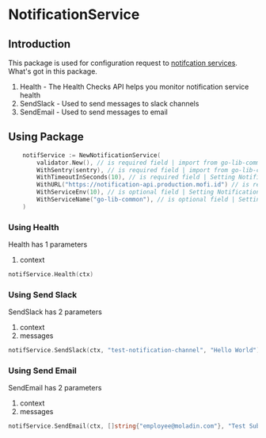 # NotificationService

## Introduction
This package is used for configuration request to [notifcation services](https://notification-api.production.mofi.id/swagger/index.html).
What's got in this package.
1. Health - The Health Checks API helps you monitor notification service health
2. SendSlack - Used to send messages to slack channels
3. SendEmail - Used to send messages to email

## Using Package
```go
    notifService := NewNotificationService(
        validator.New(), // is required field | import from go-lib-common/validator
        WithSentry(sentry), // is required field | import from go-lib-common/sentry
        WithTimeoutInSeconds(10), // is required field | Setting Notification Slack Timeout
        WithURL("https://notification-api.production.mofi.id") // is required field | Setting Notification URL
        WithServiceEnv(10), // is optional field | Setting Notification Environment
        WithServiceName("go-lib-common"), // is optional field | Setting Notification Services Name
    )
```

### Using Health
Health has 1 parameters
1. context

```go
notifService.Health(ctx)
```

### Using Send Slack
SendSlack has 2 parameters
1. context
2. messages

```go
notifService.SendSlack(ctx, "test-notification-channel", "Hello World")
```

### Using Send Email
SendEmail has 2 parameters
1. context
2. messages

```go
notifService.SendEmail(ctx, []string{"employee@moladin.com"}, "Test Subject", "Hello World")
```

